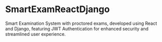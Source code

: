 # SmartExamReactDjango
Smart Examination System with proctored exams, developed using React and Django, featuring JWT Authentication for enhanced security and streamlined user experience.
